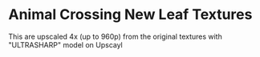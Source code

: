 # Animal Crossing New Leaf Textures

This are upscaled 4x (up to 960p) from the original textures with "ULTRASHARP" model on Upscayl


